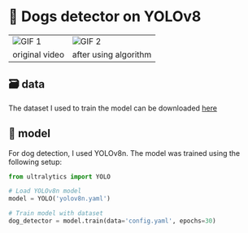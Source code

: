 # 🐶 Dogs detector on YOLOv8

<div align="center">

<table>
  <tr>
    <td><img src="assets/dog_cropped.gif" alt="GIF 1" /></td>
    <td><img src="assets/dog_with_box_cropped.gif" alt="GIF 2" /></td>
  </tr>
  <tr>
    <td>original video</td>
    <td>after using algorithm</td>
  </tr>
</table>

</div>

## 🗃️ data

The dataset I used to train the model can be downloaded [here](https://universe.roboflow.com/yolo-lggkk/dogs-4i7ne)

## 🧠 model 

For dog detection, I used YOLOv8n. The model was trained using the following setup:

```python
from ultralytics import YOLO

# Load YOLOv8n model
model = YOLO('yolov8n.yaml')

# Train model with dataset
dog_detector = model.train(data='config.yaml', epochs=30)
```
